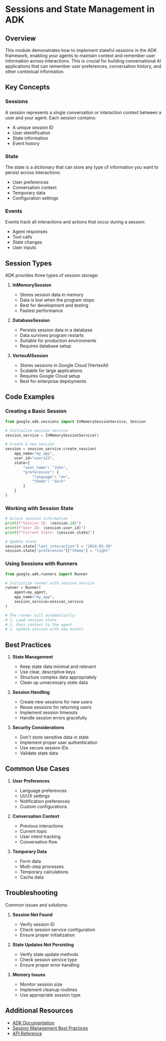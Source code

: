 # Sessions and State Management in ADK

## Overview
This module demonstrates how to implement stateful sessions in the ADK framework, enabling your agents to maintain context and remember user information across interactions. This is crucial for building conversational AI applications that can remember user preferences, conversation history, and other contextual information.

## Key Concepts

### Sessions
A session represents a single conversation or interaction context between a user and your agent. Each session contains:
- A unique session ID
- User identification
- State information
- Event history

### State
The state is a dictionary that can store any type of information you want to persist across interactions:
- User preferences
- Conversation context
- Temporary data
- Configuration settings

### Events
Events track all interactions and actions that occur during a session:
- Agent responses
- Tool calls
- State changes
- User inputs

## Session Types

ADK provides three types of session storage:

1. **InMemorySession**
   - Stores session data in memory
   - Data is lost when the program stops
   - Best for development and testing
   - Fastest performance

2. **DatabaseSession**
   - Persists session data in a database
   - Data survives program restarts
   - Suitable for production environments
   - Requires database setup

3. **VertexAISession**
   - Stores sessions in Google Cloud (VertexAI)
   - Scalable for large applications
   - Requires Google Cloud setup
   - Best for enterprise deployments

## Code Examples

### Creating a Basic Session
```python
from google.adk.sessions import InMemorySessionService, Session

# Initialize session service
session_service = InMemorySessionService()

# Create a new session
session = session_service.create_session(
    app_name="my_app",
    user_id="user123",
    state={
        "user_name": "John",
        "preferences": {
            "language": "en",
            "theme": "dark"
        }
    }
)
```

### Working with Session State
```python
# Access session information
print(f"Session ID: {session.id}")
print(f"User ID: {session.user_id}")
print(f"Current State: {session.state}")

# Update state
session.state["last_interaction"] = "2024-03-20"
session.state["preferences"]["theme"] = "light"
```

### Using Sessions with Runners
```python
from google.adk.runners import Runner

# Initialize runner with session service
runner = Runner(
    agent=my_agent,
    app_name="my_app",
    session_service=session_service
)

# The runner will automatically:
# 1. Load session state
# 2. Pass context to the agent
# 3. Update session with new events
```

## Best Practices

1. **State Management**
   - Keep state data minimal and relevant
   - Use clear, descriptive keys
   - Structure complex data appropriately
   - Clean up unnecessary state data

2. **Session Handling**
   - Create new sessions for new users
   - Reuse sessions for returning users
   - Implement session timeouts
   - Handle session errors gracefully

3. **Security Considerations**
   - Don't store sensitive data in state
   - Implement proper user authentication
   - Use secure session IDs
   - Validate state data

## Common Use Cases

1. **User Preferences**
   - Language preferences
   - UI/UX settings
   - Notification preferences
   - Custom configurations

2. **Conversation Context**
   - Previous interactions
   - Current topic
   - User intent tracking
   - Conversation flow

3. **Temporary Data**
   - Form data
   - Multi-step processes
   - Temporary calculations
   - Cache data

## Troubleshooting

Common issues and solutions:

1. **Session Not Found**
   - Verify session ID
   - Check session service configuration
   - Ensure proper initialization

2. **State Updates Not Persisting**
   - Verify state update methods
   - Check session service type
   - Ensure proper error handling

3. **Memory Issues**
   - Monitor session size
   - Implement cleanup routines
   - Use appropriate session type

## Additional Resources

- [ADK Documentation](https://developers.google.com/agent-development-kit)
- [Session Management Best Practices](https://developers.google.com/agent-development-kit/docs/best-practices)
- [API Reference](https://developers.google.com/agent-development-kit/docs/api-reference)

